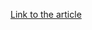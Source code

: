 [Link to the article](https://isc.sans.edu/diary/Guest+Diary+Dissecting+DarkGate+Modular+Malware+Delivery+and+Persistence+as+a+Service/30700)
